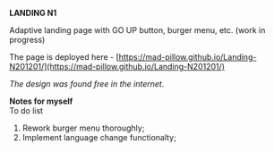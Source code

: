 **LANDING N1**  

Adaptive landing page with GO UP button, burger menu, etc.  (work in progress)

The page is deployed here - [https://mad-pillow.github.io/Landing-N201201/](https://mad-pillow.github.io/Landing-N201201/)  

*The design was found free in the internet.*

**Notes for myself**  
To do list  
1. Rework burger menu thoroughly;
2. Implement language change functionalty;

